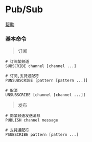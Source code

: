 # Pub/Sub

[帮助](https://redis.io/topics/pubsub)

### 基本命令

> 订阅
    
    # 订阅某频道
    SUBSCRIBE channel [channel ...]
    
    # 订阅,支持通配符
    PUNSUBSCRIBE [pattern [pattern ...]]
    
    # 取消
    UNSUBSCRIBE [channel [channel ...]]
    

> 发布
    
    # 向某频道发送消息
    PUBLISH channel message
    
    # 支持通配符
    PSUBSCRIBE pattern [pattern ...]
    
